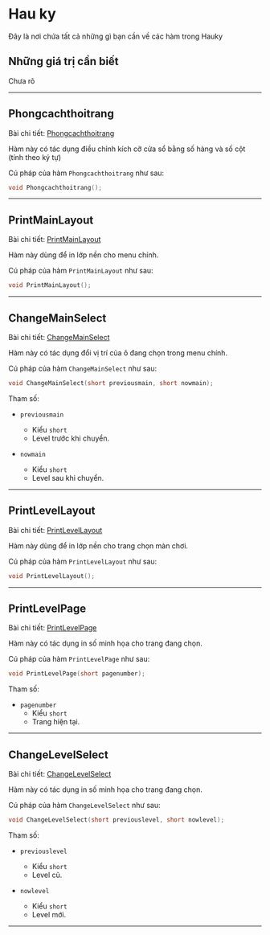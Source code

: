 # **Hau ky**

Đây là nơi chứa tất cả những gì bạn cần về các hàm trong Hauky

## **Những giá trị cần biết**

Chưa rõ

---

## **Phongcachthoitrang**

Bài chi tiết: [Phongcachthoitrang](Hauky/Phongcachthoitrang.md)

Hàm này có tác dụng điều chỉnh kích cỡ cửa sổ bằng số hàng và số cột (tính theo ký tự)

Cú pháp của hàm `Phongcachthoitrang` như sau:

```cpp
void Phongcachthoitrang();
```

---

## **PrintMainLayout**

Bài chi tiết: [PrintMainLayout](Hauky/Main.md)

Hàm này dùng để in lớp nền cho menu chính.

Cú pháp của hàm `PrintMainLayout` như sau:

```cpp
void PrintMainLayout();
```

---

## **ChangeMainSelect**

Bài chi tiết: [ChangeMainSelect](Hauky/Main.md)

Hàm này có tác dụng đổi vị trí của ô đang chọn trong menu chính.

Cú pháp của hàm `ChangeMainSelect` như sau:

```cpp
void ChangeMainSelect(short previousmain, short nowmain);
```

Tham số:

- `previousmain`
  - Kiểu `short`
  - Level trước khi chuyển.

- `nowmain`
  - Kiểu `short`
  - Level sau khi chuyển.

---

## **PrintLevelLayout**

Bài chi tiết: [PrintLevelLayout](Hauky/Level.md)

Hàm này dùng để in lớp nền cho trang chọn màn chơi.

Cú pháp của hàm `PrintLevelLayout` như sau:

```cpp
void PrintLevelLayout();
```

---

## **PrintLevelPage**

Bài chi tiết: [PrintLevelPage](Hauky/Level.md)

Hàm này có tác dụng in số minh họa cho trang đang chọn.

Cú pháp của hàm `PrintLevelPage` như sau:

```cpp
void PrintLevelPage(short pagenumber);
```

Tham số:

- `pagenumber`
  - Kiểu `short`
  - Trang hiện tại.

---

## **ChangeLevelSelect**

Bài chi tiết: [ChangeLevelSelect](Hauky/Level.md)

Hàm này có tác dụng in số minh họa cho trang đang chọn.

Cú pháp của hàm `ChangeLevelSelect` như sau:

```cpp
void ChangeLevelSelect(short previouslevel, short nowlevel);
```

Tham số:

- `previouslevel`
  - Kiểu `short`
  - Level cũ.

- `nowlevel`
  - Kiểu `short`
  - Level mới.

---
